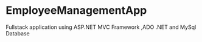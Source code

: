 # EmployeeManagementApp
Fullstack application using ASP.NET MVC Framework ,ADO .NET and MySql Database
